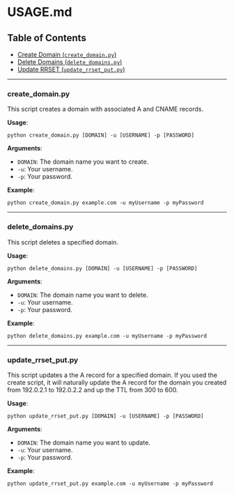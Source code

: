 # USAGE.md

## Table of Contents
- [Create Domain (`create_domain.py`)](#create_domain\.py)
- [Delete Domains (`delete_domains.py`)](#delete_domains\.py)
- [Update RRSET (`update_rrset_put.py`)](#update_rrset_put\.py)

---

### create_domain.py

This script creates a domain with associated A and CNAME records. 

**Usage**:

```
python create_domain.py [DOMAIN] -u [USERNAME] -p [PASSWORD]
```

**Arguments**:
- `DOMAIN`: The domain name you want to create.
- `-u`: Your username.
- `-p`: Your password.

**Example**:

```
python create_domain.py example.com -u myUsername -p myPassword
```

---

### delete_domains.py

This script deletes a specified domain.

**Usage**:

```
python delete_domains.py [DOMAIN] -u [USERNAME] -p [PASSWORD]
```

**Arguments**:
- `DOMAIN`: The domain name you want to delete.
- `-u`: Your username.
- `-p`: Your password.

**Example**:

```
python delete_domains.py example.com -u myUsername -p myPassword
```

---

### update_rrset_put.py

This script updates a the A record for a specified domain. If you used the create script, it will naturally update the A
record for the domain you created from 192.0.2.1 to 192.0.2.2 and up the TTL from 300 to 600.

**Usage**:

```
python update_rrset_put.py [DOMAIN] -u [USERNAME] -p [PASSWORD]
```

**Arguments**:
- `DOMAIN`: The domain name you want to update.
- `-u`: Your username.
- `-p`: Your password.

**Example**:

```
python update_rrset_put.py example.com -u myUsername -p myPassword
```
